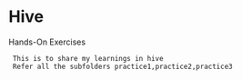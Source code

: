 # Hive

Hands-On Exercises
   
     This is to share my learnings in hive
     Refer all the subfolders practice1,practice2,practice3
     
